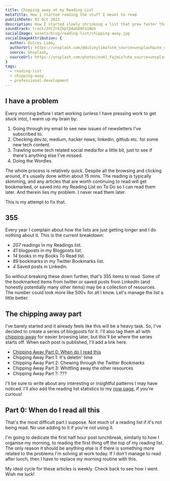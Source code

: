 ```yaml
---
title: Chipping away at my Reading List
metaTitle: How I started reading the stuff I meant to read
publishDate: 02 Oct 2023
description: How I started slowly shrinking a list that grew faster than I read, and hopefully got smarter doing it.
soundtrack: track/2VCZrkZkplD4wG8AFozNoh
socialImage: assets/blog/reading-list/chipping-away.jpg
socialImageAttribution: {
  author: Dulcey Lima,
  authorUrl: https://unsplash.com/@dulceylima?utm_source=unsplash&utm_medium=referral&utm_content=creditCopyText,
  source: Unsplash,
  sourceUrl: https://unsplash.com/photos/ovHJ_FajmLo?utm_source=unsplash&utm_medium=referral&utm_content=creditCopyText,  
}
tags:
  - reading-list
  - chipping-away
  - professional-development
---
```


## I have a problem

Every morning before I start working (unless I have pressing work to get stuck into), I warm up my brain by:

1. Going through my email to see new issues of newsletters I've subscribed to.
2. Checking dev.to, medium, hacker news, linkedin, github etc. for some new tech content.
3. Trawling some tech related social media for a little bit, just to see if there's anything else I've missed.
4. Doing the Wordles.

The whole process is relatively quick. Despite all the browsing and clicking around, it's usually done within about 15 mins. The reading is typically skimming, and any articles that are worth continuing to read will get bookmarked, or saved into my Reading List on To Do so I can read them later. And therein lies my problem.
I never read them later.

This is my attempt to fix that.

## 355

Every year I complain about how the lists are just getting longer and I do nothing about it.
This is the current breakdown:

- *207* readings in my Readings list.
- *41* blogposts in my Blogposts list.
- *14* books in my Books To Read list.
- *89* bookmarks in my Twitter Bookmarks list.
- *4* Saved posts in Linkedin.

So without breaking these down further, that's 355 items to read. Some of the bookmarked items from twitter or saved posts from LinkedIn (and honestly potentially many other items) may be a collection of resources. The number could look more like 500+ for all I know. Let's manage the list a little better.

## The chipping away part

I've barely started and it already feels like this will be a heavy task. So, I've decided to create a series of blogposts for it. I'll also tag them all with [chipping-away](/tags/chipping-away) for easier browsing later, but this'll be where the series starts off. When each post is published, I'll add a link here.

- [Chipping Away Part 0: When do I read this](#part-0-when-do-i-read-all-this)
- Chipping Away Part 1: It's deletin' time
- Chipping Away Part 2: Chewing through the Twitter Bookmarks
- Chipping Away Part 3: Whittling away the other resources
- Chipping Away Part ?: ???

I'll be sure to write about any interesting or insightful patterns I may have noticed. I'll also add the reading list statistics to my [now page](/now), if you're curious!

## Part 0: When do I read all this

That's the most difficult part I suppose. Not much of a reading list if it's not being read. No use adding to it if you're not using it.

I'm going to dedicate the first half hour post lunchbreak, similarly to how I organise my morning, to reading the first thing off the top of my reading list. The only reason it should be anything else is if there is something more related to the problems I'm solving at work today. If I don't manage to read after lunch, then I have to replace my morning routine with this.

My ideal cycle for these articles is weekly. Check back to see how I went.
Wish me luck!
